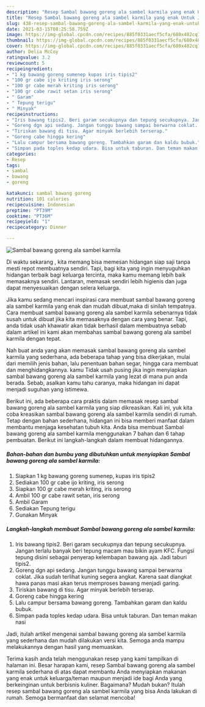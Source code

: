 ```yaml
---
description: "Resep Sambal bawang goreng ala sambel karmila yang enak Untuk Jualan"
title: "Resep Sambal bawang goreng ala sambel karmila yang enak Untuk Jualan"
slug: 438-resep-sambal-bawang-goreng-ala-sambel-karmila-yang-enak-untuk-jualan
date: 2021-03-15T08:25:58.759Z
image: https://img-global.cpcdn.com/recipes/885f0331aecf5cfa/680x482cq70/sambal-bawang-goreng-ala-sambel-karmila-foto-resep-utama.jpg
thumbnail: https://img-global.cpcdn.com/recipes/885f0331aecf5cfa/680x482cq70/sambal-bawang-goreng-ala-sambel-karmila-foto-resep-utama.jpg
cover: https://img-global.cpcdn.com/recipes/885f0331aecf5cfa/680x482cq70/sambal-bawang-goreng-ala-sambel-karmila-foto-resep-utama.jpg
author: Delia McCoy
ratingvalue: 3.2
reviewcount: 5
recipeingredient:
- "1 kg bawang goreng sumenep kupas iris tipis2"
- "100 gr cabe ijo kriting iris serong"
- "100 gr cabe merah kriting iris serong"
- "100 gr cabe rawit setan iris serong"
- " Garam"
- " Tepung terigu"
- " Minyak"
recipeinstructions:
- "Iris bawang tipis2. Beri garam secukupnya dan tepung secukupnya. Jangan terlalu banyak beri tepung macam mau bikin ayam KFC. Fungsi tepung disini sebagai penyerap kelembapan bawang aja. Jadi taburi tipis2."
- "Goreng dgn api sedang. Jangan tunggu bawang sampai berwarna coklat. Jika sudah terlihat kuning segera angkat. Karena saat diangkat hawa panas masi akan terus memproses bawang menjadi garing."
- "Tiriskan bawang di tisu. Agar minyak berlebih terserap."
- "Goreng cabe hingga kering"
- "Lalu campur bersama bawang goreng. Tambahkan garam dan kaldu bubuk."
- "Simpan pada toples kedap udara. Bisa untuk taburan. Dan teman makan nasi"
categories:
- Resep
tags:
- sambal
- bawang
- goreng

katakunci: sambal bawang goreng 
nutrition: 101 calories
recipecuisine: Indonesian
preptime: "PT39M"
cooktime: "PT36M"
recipeyield: "1"
recipecategory: Dinner

---
```



![Sambal bawang goreng ala sambel karmila](https://img-global.cpcdn.com/recipes/885f0331aecf5cfa/680x482cq70/sambal-bawang-goreng-ala-sambel-karmila-foto-resep-utama.jpg)

Di waktu  sekarang , kita memang bisa memesan hidangan siap saji tanpa mesti repot membuatnya sendiri. Tapi, bagi kita yang ingin menyuguhkan hidangan terbaik bagi keluarga tercinta, maka kamu memang lebih baik memasaknya sendiri. Lantaran, memasak sendiri lebih higienis dan juga dapat menyesuaikan dengan selera keluarga.

Jika kamu sedang mencari inspirasi cara membuat sambal bawang goreng ala sambel karmila yang enak dan mudah dibuat,maka di sinilah tempatnya. Cara membuat sambal bawang goreng ala sambel karmila  sebenarnya tidak susah untuk dibuat jika kita memasaknya dengan cara yang benar. Tapi, anda tidak usah khawatir akan tidak berhasil dalam membuatnya 
sebab dalam artikel ini kami akan membahas sambal bawang goreng ala sambel karmila dengan tepat.  



Nah buat anda yang akan memasak sambal bawang goreng ala sambel karmila yang sederhana, ada beberapa tahap yang bisa dikerjakan, mulai dari memilih jenis bahan, lalu penentuan bahan segar, hingga cara membuat dan menghidangkannya. kamu Tidak usah pusing jika ingin menyiapkan sambal bawang goreng ala sambel karmila yang lezat di mana pun anda berada. Sebab, asalkan kamu  tahu caranya, maka hidangan ini dapat menjadi suguhan yang istimewa.

Berikut ini, ada beberapa cara praktis  dalam memasak resep sambal bawang goreng ala sambel karmila yang siap dikreasikan. Kali ini, yuk kita coba kreasikan sambal bawang goreng ala sambel karmila sendiri di rumah. Tetap dengan bahan sederhana, hidangan ini bisa memberi manfaat dalam membantu menjaga kesehatan tubuh kita. Anda bisa membuat Sambal bawang goreng ala sambel karmila menggunakan 7 bahan dan 6 tahap pembuatan. Berikut ini langkah-langkah dalam membuat hidangannya.

<!--inarticleads1-->

##### Bahan-bahan dan bumbu yang dibutuhkan untuk menyiapkan Sambal bawang goreng ala sambel karmila:

1. Siapkan 1 kg bawang goreng sumenep, kupas iris tipis2
1. Sediakan 100 gr cabe ijo kriting, iris serong
1. Siapkan 100 gr cabe merah kriting, iris serong
1. Ambil 100 gr cabe rawit setan, iris serong
1. Ambil  Garam
1. Sediakan  Tepung terigu
1. Gunakan  Minyak




<!--inarticleads2-->

##### Langkah-langkah membuat Sambal bawang goreng ala sambel karmila:

1. Iris bawang tipis2. Beri garam secukupnya dan tepung secukupnya. Jangan terlalu banyak beri tepung macam mau bikin ayam KFC. Fungsi tepung disini sebagai penyerap kelembapan bawang aja. Jadi taburi tipis2.
1. Goreng dgn api sedang. Jangan tunggu bawang sampai berwarna coklat. Jika sudah terlihat kuning segera angkat. Karena saat diangkat hawa panas masi akan terus memproses bawang menjadi garing.
1. Tiriskan bawang di tisu. Agar minyak berlebih terserap.
1. Goreng cabe hingga kering
1. Lalu campur bersama bawang goreng. Tambahkan garam dan kaldu bubuk.
1. Simpan pada toples kedap udara. Bisa untuk taburan. Dan teman makan nasi




Jadi, itulah artikel mengenai  sambal bawang goreng ala sambel karmila  yang sederhana dan mudah dilakukan versi kita. Semoga anda mampu melakukannya dengan hasil yang memuaskan. 

Terima kasih anda telah menggunakan resep yang kami tampilkan di halaman ini. Besar harapan kami, resep  Sambal bawang goreng ala sambel karmila sederhana di atas dapat membantu Anda menyiapkan makanan yang enak untuk keluarga/teman maupun menjadi ide bagi Anda yang berkeinginan untuk berbisnis kuliner. Bagaimana? Mudah bukan? Itulah resep sambal bawang goreng ala sambel karmila yang bisa Anda lakukan di rumah. Semoga bermanfaat dan selamat mencoba!

